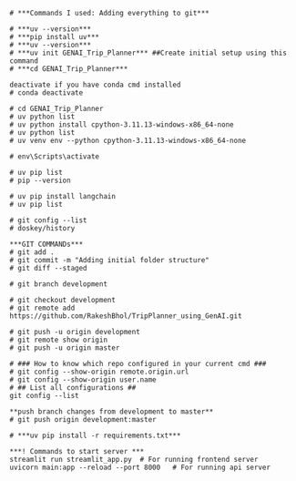 ```# ***Commands I used: Adding everything to git***```
```
# ***uv --version***
# ***pip install uv***
# ***uv --version***
# ***uv init GENAI_Trip_Planner*** ##Create initial setup using this command
# ***cd GENAI_Trip_Planner***
```
```
deactivate if you have conda cmd installed
# conda deactivate
```
```
# cd GENAI_Trip_Planner
# uv python list
# uv python install cpython-3.11.13-windows-x86_64-none
# uv python list
# uv venv env --python cpython-3.11.13-windows-x86_64-none

# env\Scripts\activate

# uv pip list
# pip --version

# uv pip install langchain
# uv pip list

# git config --list
# doskey/history
```
```
***GIT COMMANDs***
# git add .
# git commit -m "Adding initial folder structure"
# git diff --staged

# git branch development

# git checkout development
# git remote add https://github.com/RakeshBhol/TripPlanner_using_GenAI.git

# git push -u origin development
# git remote show origin
# git push -u origin master

# ### How to know which repo configured in your current cmd ###
# git config --show-origin remote.origin.url
# git config --show-origin user.name
# ## List all configurations ##
git config --list

**push branch changes from development to master**
# git push origin development:master
```
```
# ***uv pip install -r requirements.txt*** 
```
```
***! Commands to start server ***
streamlit run streamlit_app.py  # For running frontend server
uvicorn main:app --reload --port 8000   # For running api server
```